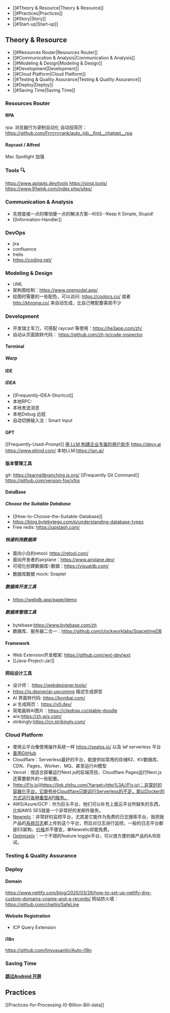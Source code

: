 - [[#Theory & Resource|Theory & Resource]]
- [[#Practices|Practices]]
- [[#Story|Story]]
- [[#Start-up|Start-up]]

## Theory & Resource
- [[#Resources Router|Resources Router]]
- [[#Communication & Analysis|Communication & Analysis]]
- [[#Modeling & Design|Modeling & Design]]
- [[#Development|Development]]
- [[#Cloud Platform|Cloud Platform]]
- [[#Testing & Quality Assurance|Testing & Quality Assurance]]
- [[#Deploy|Deploy]]
- [[#Saving Time|Saving Time]]


### Resources Router
#### RPA
rpa: 浏览器行为录制自动化
自动投简历： https://github.com/Frrrrrrrrank/auto_job__find__chatgpt__rpa

#### Raycast / Alfred
Mac Spotlight 加强
### Tools 🔍
https://www.apigpts.dev/tools
https://sinqi.tools/
https://www.91wink.com/index.php/sites/
### Communication & Analysis
- 先想直接一点的哪怕傻一点的解决方案--KISS--Keep It Simple, Stupid!
- [[Information-Handler]]
### DevOps
- jira
- confluence
- trello
- https://coding.net/
### Modeling & Design
- UML
- 架构图绘制：https://www.onemodel.app/
- 绘图时需要的一些配色，可以访问: https://coolors.co/ 或者 http://khroma.co/ 来自动生成，比自己瞎配要美观不少
### Development
- 开发瑞士军刀，可搭配 raycast 等使用：https://he3app.com/zh/
- 自动从页面跳转代码： https://github.com/zh-lx/code-inspector
#### Terminal
##### Warp

#### IDE
##### IDEA
- [[Frequently-IDEA-Shortcut]]
- 本地RPC:
- 本地发送消息
- 本地Debug 远程
- 自动切换输入法：Smart Input
#### GPT
[[Frequently-Used-Prompt]]
[用 LLM 构建企业专属的用户助手](https://mp.weixin.qq.com/s/bpeszhmyMC_aRHt1fb0NLA)
https://devv.ai
https://www.phind.com/
本地LLM:https://jan.ai/
#### 版本管理工具
git: https://learngitbranching.js.org/
[[Frequently Git Command]]
https://github.com/version-fox/vfox
#### DataBase
##### Choose the Suitable Database
- [[How-to-Choose-the-Suitable-Database]]
- https://blog.bytebytego.com/p/understanding-database-types
- Free redis: https://upstash.com/
##### 快速利用数据库
- 面向小白的retool: https://retool.com/
- 面向开发者的airplane：https://www.airplane.dev/
- 可视化创建数据库🀄️数据：https://visualdb.com/
- 数据库数据 mock: Snaplet 
##### 数据库开发工具
- https://webdb.app/page/demo
##### 数据库管理工具
- bytebase:https://www.bytebase.com/zh
- 数据库、服务器二合一：https://github.com/clockworklabs/SpacetimeDB
#### Framework
- Web Extension开发框架: https://github.com/wxt-dev/wxt
- [[Java-Project-Jar]]
#### 网站设计工具
- 设计师： https://webdesigner.tools/
- https://js.design/ai-upcoming 描述生成原型
- AI 界面转代码: https://kombai.com/
- ai 生成网页： https://v0.dev/
- 简笔画转AI图片：https://clipdrop.co/stable-doodle
- wix:https://zh.wix.com/
- strikingly:https://cn.strikingly.com/
### Cloud Platform
- 使用云平台像使用操作系统一样 https://sealos.io/ 以及 laf serverless 平台
- [善用GitHub](https://link.zhihu.com/?target=https%3A//www.bmpi.dev/self/use-github-better/)
- Cloudflare：Serverless最好的平台，能提供如常用的存储R2、KV数据库、CDN、Pages、Worker、MQ、甚至运行AI模型
- Vercel：很适合部署运行Next.js的前端项目，Cloudflare Pages运行Next.js还需要额外的一些配置。
- [http://Fly.io](https://link.zhihu.com/?target=http%3A//Fly.io)：非常好的容器化平台，它能弥补Cloudflare只能运行Serverless的不足，能以Docker的方式运行各种重型API服务。
- AWS/Azure/GCP：作为巨头平台，他们可以补充上面云平台所缺失的东西，比如AWS SES就是一个非常好的发邮件服务。
- [Newrelic](https://link.zhihu.com/?target=https%3A//newrelic.com/)：非常好的监控平台，尤其是它能作为免费的日志搜索平台，我把我产品的[系统日志](https://www.zhihu.com/search?q=%E7%B3%BB%E7%BB%9F%E6%97%A5%E5%BF%97&search_source=Entity&hybrid_search_source=Entity&hybrid_search_extra=%7B%22sourceType%22%3A%22answer%22%2C%22sourceId%22%3A3249282055%7D)都上传到这个平台，然后对日志进行监控。一般的日志平台都是ES架构，[价格](https://www.zhihu.com/search?q=%E4%BB%B7%E6%A0%BC&search_source=Entity&hybrid_search_source=Entity&hybrid_search_extra=%7B%22sourceType%22%3A%22answer%22%2C%22sourceId%22%3A3249282055%7D)并不便宜，单Newrelic却能免费。
- [Optimizely](https://link.zhihu.com/?target=https%3A//www.optimizely.com/)：一个不错的feature toggle平台，可以很方便的做产品的A/B测试。
### Testing & Quality Assurance

### Deploy
#### Domain
https://www.netlify.com/blog/2020/03/26/how-to-set-up-netlify-dns-custom-domains-cname-and-a-records/
网站防火墙：https://github.com/chaitin/SafeLine
#### Website Registration

- ICP Query Extension
#### i18n
https://github.com/linyuxuanlin/Auto-i18n
### Saving Time
#### [跳过Android 开屏](https://github.com/zfdang/Android-Touch-Helper)

## Practices
[[Practices-for-Processing-l0-Billion-Bill-data]]
